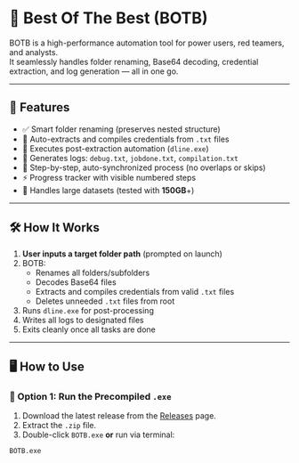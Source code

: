 # 🥇 Best Of The Best (BOTB)

BOTB is a high-performance automation tool for power users, red teamers, and analysts.  
It seamlessly handles folder renaming, Base64 decoding, credential extraction, and log generation — all in one go.

---

## 🚀 Features

- ✅ Smart folder renaming (preserves nested structure)
- 🔐 Auto-extracts and compiles credentials from `.txt` files
- 🧪 Executes post-extraction automation (`dline.exe`)
- 📝 Generates logs: `debug.txt`, `jobdone.txt`, `compilation.txt`
- 🔁 Step-by-step, auto-synchronized process (no overlaps or skips)
- ⚡ Progress tracker with visible numbered steps
- 🧠 Handles large datasets (tested with **150GB**+)

---

## 🛠 How It Works

1. **User inputs a target folder path** (prompted on launch)
2. BOTB:
   - Renames all folders/subfolders
   - Decodes Base64 files
   - Extracts and compiles credentials from valid `.txt` files
   - Deletes unneeded `.txt` files from root
3. Runs `dline.exe` for post-processing
4. Writes all logs to designated files
5. Exits cleanly once all tasks are done

---

## 🖥️ How to Use

### 🔹 Option 1: Run the Precompiled `.exe`

1. Download the latest release from the [Releases](https://github.com/sindarksoul/BestOfTheBest/releases) page.
2. Extract the `.zip` file.
3. Double-click `BOTB.exe` **or** run via terminal:

```bash
BOTB.exe


